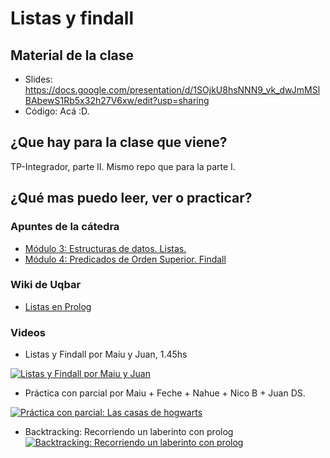 # Listas y findall

## Material de la clase

- Slides: https://docs.google.com/presentation/d/1SOjkU8hsNNN9_vk_dwJmMSlBAbewS1Rb5x32h27V6xw/edit?usp=sharing
- Código: Acá :D.

## ¿Que hay para la clase que viene?

TP-Integrador, parte II. Mismo repo que para la parte I.

## ¿Qué mas puedo leer, ver o practicar?

### Apuntes de la cátedra

- [Módulo 3: Estructuras de datos. Listas.](https://docs.google.com/document/d/1I8Xvss7LBuUjV-GGiag7C8d9wa3vUB6B37Qi4LG-ts0/edit)
- [Módulo 4: Predicados de Orden Superior. Findall](https://docs.google.com/document/d/1GGair_St5yWvItKRZH-FY_X2CdDREr60TrsV0zSiO5I/edit?usp=sharing)

### Wiki de Uqbar

- [Listas en Prolog](https://wiki.uqbar.org/wiki/articles/paradigma-logico---listas.html)

### Videos

- Listas y Findall por Maiu y Juan, 1.45hs

[![Listas y Findall por Maiu y Juan](https://img.youtube.com/vi/0Fb6QZXG-5c/0.jpg)](https://youtu.be/0Fb6QZXG-5c "Listas y Findall por Maiu y Juan")

- Práctica con parcial por Maiu + Feche + Nahue + Nico B + Juan DS.

[![Práctica con parcial: Las casas de hogwarts](https://img.youtube.com/vi/FysNBkzJQ8o/0.jpg)](https://youtu.be/FysNBkzJQ8o "Práctica con parcial: Las casas de hogwarts")

- Backtracking: Recorriendo un laberinto con prolog
[![Backtracking: Recorriendo un laberinto con prolog](https://img.youtube.com/vi/EgjdNl6eQvI/0.jpg)](https://youtu.be/EgjdNl6eQvI "Backtracking: Recorriendo un laberinto con prolog")

